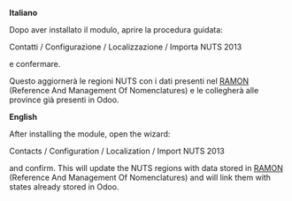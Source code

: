 **Italiano**

Dopo aver installato il modulo, aprire la procedura guidata:

Contatti / Configurazione / Localizzazione / Importa NUTS 2013

e confermare.

Questo aggiornerà le regioni NUTS con i dati presenti nel
[RAMON](http://ec.europa.eu/eurostat/ramon) (Reference And Management Of
Nomenclatures) e le collegherà alle province già presenti in Odoo.

**English**

After installing the module, open the wizard:

Contacts / Configuration / Localization / Import NUTS 2013

and confirm. This will update the NUTS regions with data stored in
[RAMON](http://ec.europa.eu/eurostat/ramon) (Reference And Management Of
Nomenclatures) and will link them with states already stored in Odoo.
